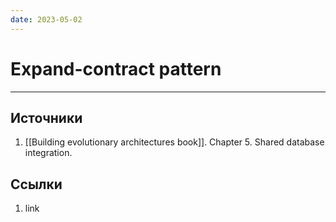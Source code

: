 ```yaml
---
date: 2023-05-02
---
```

# Expand-contract pattern

---

## Источники

1. [[Building evolutionary architectures book]]. Chapter 5. Shared database integration.

## Ссылки

1. link
